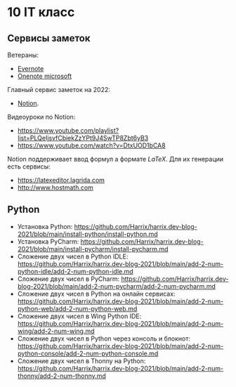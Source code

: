 # 10 IT класс

## Сервисы заметок

Ветераны:

- [Evernote](https://evernote.com/intl/ru)
- [Onenote microsoft](https://www.microsoft.com/ru-ru/microsoft-365/onenote/digital-note-taking-app)

Главный сервис заметок на 2022:

- [Notion](https://www.notion.so/).

Видеоуроки по Notion:

- <https://www.youtube.com/playlist?list=PLQeIjsvfCbiekZzYPt9J4SwTP8Zbt6yB3>
- <https://www.youtube.com/watch?v=DtxUOD1bCA8>

Notion поддерживает ввод формул a формате $LaTeX$. Для их генерации есть сервисы:

- <https://latexeditor.lagrida.com>
- <http://www.hostmath.com>

## Python

- Установка Python: <https://github.com/Harrix/harrix.dev-blog-2021/blob/main/install-python/install-python.md>
- Установка PyCharm: <https://github.com/Harrix/harrix.dev-blog-2021/blob/main/install-pycharm/install-pycharm.md>
- Сложение двух чисел в Python IDLE: <https://github.com/Harrix/harrix.dev-blog-2021/blob/main/add-2-num-python-idle/add-2-num-python-idle.md>
- Сложение двух чисел в PyCharm: <https://github.com/Harrix/harrix.dev-blog-2021/blob/main/add-2-num-pycharm/add-2-num-pycharm.md>
- Сложение двух чисел в Python на онлайн сервисах: <https://github.com/Harrix/harrix.dev-blog-2021/blob/main/add-2-num-python-web/add-2-num-python-web.md>
- Сложение двух чисел в Wing Python IDE: <https://github.com/Harrix/harrix.dev-blog-2021/blob/main/add-2-num-wing/add-2-num-wing.md>
- Сложение двух чисел в Python через консоль и блокнот: <https://github.com/Harrix/harrix.dev-blog-2021/blob/main/add-2-num-python-console/add-2-num-python-console.md>
- Сложение двух чисел в Thonny на Python: <https://github.com/Harrix/harrix.dev-blog-2021/blob/main/add-2-num-thonny/add-2-num-thonny.md>
